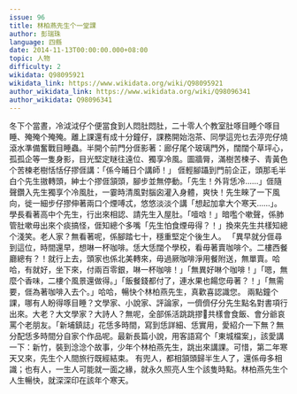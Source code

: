 ```yaml
---
issue: 96
title: 林柏燕先生个一堂課
author: 彭瑞珠
language: 四縣
date: 2014-11-13T00:00:00.000+08:00
topic: 人物
difficulty: 2
wikidata: Q98095921
wikidata_link: https://www.wikidata.org/wiki/Q98095921
author_wikidata_link: https://www.wikidata.org/wiki/Q98096341
author_wikidata: Q98096341
---
```

冬下个當晝，冷泧泧仔个便當食到人悶肚悶肚，二十零人个教室肚啄目睡个啄目睡、殗殗个殗殗。離上課還有成十分鐘仔，課務開始泡茶、同學這兜乜去渟兜仔燒滾水準備奮戰目睡蟲。半開个前門分𠊎影著：廊仔尾个玻璃門外，闊闊个草坪心，孤孤企等一隻身影，目光堅定瞇往遠位、獨享冷風。圖牆脣，滿樹苦楝子、青黃色个苦楝老樹恬恬仔摎𠊎講：「係今晡日个講師！」
𠊎輕腳躡到門前企正，頭那毛半白个先生𢳆轉頭，紳士个摎𠊎頷頭，腳步並無停動。「先生！外背恁冷……」𠊎隨聲鑽入先生獨享个冷風肚，一霎時清風對腦囟灌入身體，爽快！先生睞了一下風向，徙一細步仔摎伸著兩口个煙㗘忒，悠悠淡淡个講「想起加拿大个寒天……」。學長看著高中个先生，行出來相認、請先生入屋肚。「噎唅！」暗嚂个嗽聲，係肺管肚嗽毋出來个痰搞怪，𠊎知總个多嘴「先生怕食煙毋得？！」換來先生共樣知總个淺笑。老人家？無看著呢，係腳踏七十，穩重堅定个後生人。
「異早就分𠊎尋到這位，時間還早，想啉一杯咖啡。恁大恁闊个學校，看毋著賣咖啡个。二樓西餐廳總有？！就行上去，頭家也係北美轉來，毋過厥咖啡淨用餐附送，無單賣。哈哈，有就好，坐下來，付兩百零銀，啉一杯咖啡！」「無異好啉个咖啡！」「嗯，無麼个香味，二樓个風景還做得。」「飯餐錢都付了，連水果也餳您毋著？！」「無需要，𠊎為著咖啡入去个。」哈哈，暢快个林柏燕先生，真歡喜認識您。
兩點鐘个課，哪有人盼得啄目睡？文學家、小說家、評論家，一儕儕仔分先生點名對書項行出來。大老？大文學家？大詩人？無呢，全部係活跳跳摎𫣆共樣會食飯、會分爺哀罵个老朋友。「新埔鎮誌」花恁多時間，寫到恁詳細、恁實用，愛紹介一下無？無分配恁多時間分自家个作品呢。最新長篇小說，用客語寫个「東城檔案」，該愛講一下：新竹，裝到淰淰个故事，少年个林柏燕先生，跳出來講課。可惜，第二年寒天又來，先生个人間旅行既經結束。
有兜人，都相頷頭歸半生人了，還係毋多相識；也有人，一生人可能就一面之緣，就永久照亮人生个該隻時點。林柏燕先生个人生暢快，就深深印在該年个寒天。